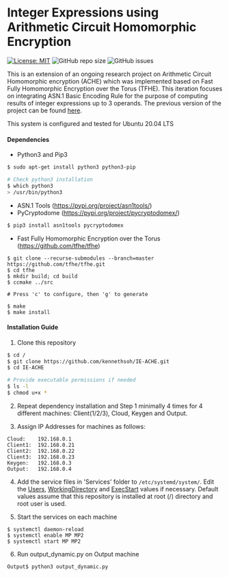 # Integer Expressions using Arithmetic Circuit Homomorphic Encryption
[![License: MIT](https://img.shields.io/badge/License-MIT-yellow.svg)](https://opensource.org/licenses/MIT)
![GitHub repo size](https://img.shields.io/github/repo-size/kennethsoh/IE-ACHE)
![GitHub issues](https://img.shields.io/github/issues/kennethsoh/IE-ACHE)

This is an extension of an ongoing research project on Arithmetic Circuit Homomorphic encryption (ACHE) which was implemented based on Fast Fully Homomorphic Encryption over the Torus (TFHE). This iteration focuses on integrating ASN.1 Basic Encoding Rule for the purpose of computing results of integer expressions up to 3 operands. The previous version of the project can be found <a href="https://github.com/powderfool000/ambitioushomo" target="_blank">here</a>.

This system is configured and tested for Ubuntu 20.04 LTS



#### Dependencies
* Python3 and Pip3
``` bash
$ sudo apt-get install python3 python3-pip

# Check python3 installation
$ which python3
> /usr/bin/python3
```

* ASN.1 Tools (https://pypi.org/project/asn1tools/)
* PyCryptodome (https://pypi.org/project/pycryptodomex/)
```bash
$ pip3 install asn1tools pycryptodomex
```

* Fast Fully Homomorphic Encryption over the Torus (https://github.com/tfhe/tfhe)
```
$ git clone --recurse-submodules --branch=master https://github.com/tfhe/tfhe.git
$ cd tfhe
$ mkdir build; cd build
$ ccmake ../src

# Press 'c' to configure, then 'g' to generate

$ make
$ make install
```

#### Installation Guide
1. Clone this repository
```bash
$ cd /
$ git clone https://github.com/kennethsoh/IE-ACHE.git
$ cd IE-ACHE

# Provide executable permissions if needed
$ ls -l
$ chmod u+x *
```

2. Repeat dependency installation and Step 1 minimally 4 times for 4 different machines: Client(1/2/3), Cloud, Keygen and Output.

3. Assign IP Addresses for machines as follows:<br>
```
Cloud:    192.168.0.1
Client1:  192.168.0.21
Client2:  192.168.0.22
Client3:  192.168.0.23
Keygen:   192.168.0.3
Output:   192.168.0.4
```

4. Add the service files in 'Services' folder to ```/etc/systemd/system/```. Edit the <u>Users</u>, <u>WorkingDirectory</u> and <u>ExecStart</u> values if necessary. Default values assume that this repository is installed at root (/) directory and root user is used. 

5. Start the services on each machine
```
$ systemctl daemon-reload
$ systemctl enable MP MP2
$ systemctl start MP MP2
```

6. Run output_dynamic.py on Output machine
```
Output$ python3 output_dynamic.py
```
